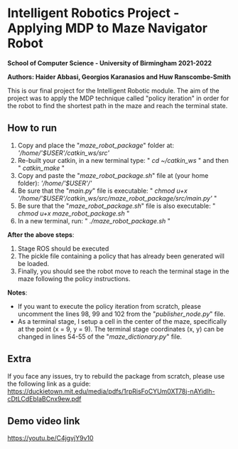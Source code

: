 # Intelligent Robotics Project - Applying MDP to Maze Navigator Robot
**School of Computer Science - University of Birmingham 2021-2022**

**Authors: Haider Abbasi, Georgios Karanasios and Huw Ranscombe-Smith**

This is our final project for the Intelligent Robotic module. The aim of the project was to apply the MDP technique called "policy iteration" in order for the robot to find the shortest path in the maze and reach the terminal state.

## How to run
1. Copy and place the "_maze_robot_package_" folder at: _'/home/'$USER'/catkin_ws/src'_
2. Re-built your catkin, in a new terminal type: " _cd ~/catkin_ws_ " and then " _catkin_make_ "
3. Copy and paste the "_maze_robot_package.sh_" file at (your home folder): _'/home/'$USER'/'_
4. Be sure that the "_main.py_" file is executable: " _chmod u+x '/home/'$USER'/catkin_ws/src/maze_robot_package/src/main.py'_ "
5. Be sure that the "_maze_robot_package.sh_" file is also executable: " _chmod u+x maze_robot_package.sh_ "
6. In a new terminal, run: " _./maze_robot_package.sh_ "

**After the above steps**:
1. Stage ROS should be executed
2. The pickle file containing a policy that has already been generated will be loaded.
3. Finally, you should see the robot move to reach the terminal stage in the maze following the policy instructions.

**Notes**: 
* If you want to execute the policy iteration from scratch, please uncomment the lines 98, 99 and 102 from the "_publisher_node.py_" file.
* As a terminal stage, I setup a cell in the center of the maze, specifically at the point (x = 9, y = 9).
  The terminal stage coordinates (x, y) can be changed in lines 54-55 of the "_maze_dictionary.py_" file.

## Extra
If you face any issues, try to rebuild the package from scratch, please use the following link as a guide: 
https://duckietown.mit.edu/media/pdfs/1rpRisFoCYUm0XT78j-nAYidlh-cDtLCdEbIaBCnx9ew.pdf

## Demo video link
https://youtu.be/C4jgvjY9v10
